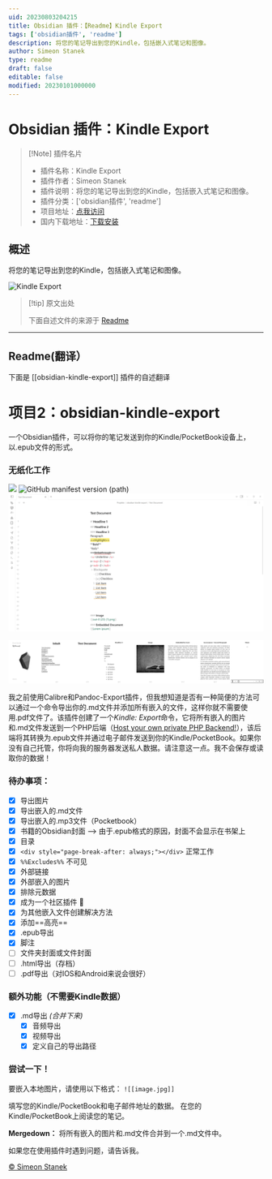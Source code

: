 ```yaml
---
uid: 20230803204215
title: Obsidian 插件：【Readme】Kindle Export
tags: ['obsidian插件', 'readme']
description: 将您的笔记导出到您的Kindle，包括嵌入式笔记和图像。
author: Simeon Stanek
type: readme
draft: false
editable: false
modified: 20230101000000
---
```


# Obsidian 插件：Kindle Export

> [!Note] 插件名片
> - 插件名称：Kindle Export
> - 插件作者：Simeon Stanek
> - 插件说明：将您的笔记导出到您的Kindle，包括嵌入式笔记和图像。
> - 插件分类：['obsidian插件', 'readme']
> - 项目地址：[点我访问](https://github.com/SimeonLukas/obsidian-kindle-export)
> - 国内下载地址：[下载安装](https://pkmer.cn/products/plugin/pluginMarket/?obsidian-kindle-export)

## 概述

将您的笔记导出到您的Kindle，包括嵌入式笔记和图像。

![Kindle Export](https://cdn.pkmer.cn/covers/obsidian-kindle-export.gif!pkmer)

> [!tip] 原文出处
> 
>下面自述文件的来源于 [Readme](https://ghproxy.net/https://raw.githubusercontent.com/SimeonLukas/obsidian-kindle-export/main/README.md)
> 

---

## Readme(翻译）

下面是 [[obsidian-kindle-export]] 插件的自述翻译


# 项目2：obsidian-kindle-export

一个Obsidian插件，可以将你的笔记发送到你的Kindle/PocketBook设备上，以.epub文件的形式。

### 无纸化工作
![](https://img.shields.io/endpoint?style=flat&url=https%3A%2F%2Fstaneks.de%2Fapps%2Fmd2mobi%2Fcounter&cacheSeconds=3) ![GitHub manifest version (path)](https://img.shields.io/github/manifest-json/v/SimeonLukas/obsidian-kindle-export/main?label=版本)
![](https://github.com/SimeonLukas/obsidian-kindle-export/raw/main/files/screenrecord.gif)

![](https://github.com/SimeonLukas/obsidian-kindle-export/raw/main/files/ebook.jpg)

我之前使用Calibre和Pandoc-Export插件，但我想知道是否有一种简便的方法可以通过一个命令导出你的.md文件并添加所有嵌入的文件，这样你就不需要使用.pdf文件了。该插件创建了一个*Kindle: Export*命令，它将所有嵌入的图片和.md文件发送到一个PHP后端（[Host your own private PHP Backend!](https://github.com/SimeonLukas/Obsidian2Kindle)），该后端将其转换为.epub文件并通过电子邮件发送到你的Kindle/PocketBook。如果你没有自己托管，你将向我的服务器发送私人数据。请注意这一点。我不会保存或读取你的数据！

### 待办事项：
- [x] 导出图片
- [x] 导出嵌入的.md文件
- [x] 导出嵌入的.mp3文件（Pocketbook）
- [x] 书籍的Obsidian封面 --> 由于.epub格式的原因，封面不会显示在书架上
- [x] 目录
- [x] ```<div style="page-break-after: always;"></div>``` 正常工作
- [x] ```%%Excludes%%``` 不可见
- [x] 外部链接
- [x] 外部嵌入的图片
- [x] 排除元数据
- [x] 成为一个社区插件 🎉
- [x] 为其他嵌入文件创建解决方法
- [x] 添加==高亮==
- [x] .epub导出
- [x] 脚注
- [ ] 文件夹封面或文件封面
- [ ] .html导出（存档）
- [ ] .pdf导出（对IOS和Android来说会很好）

### 额外功能（不需要Kindle数据）
- [x] .md导出 _(合并下来)_
     - [x] 音频导出
     - [x] 视频导出
     - [x] 定义自己的导出路径

### 尝试一下！
要嵌入本地图片，请使用以下格式：
``` ![[image.jpg]] ```

填写您的Kindle/PocketBook和电子邮件地址的数据。
在您的Kindle/PocketBook上阅读您的笔记。

**Mergedown：**
将所有嵌入的图片和.md文件合并到一个.md文件中。

如果您在使用插件时遇到问题，请告诉我。



[© Simeon Stanek](https://staneks.de)



